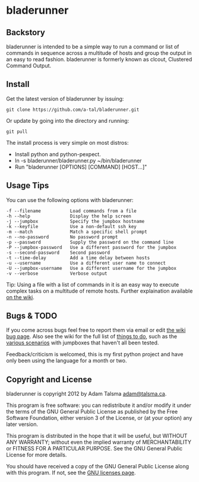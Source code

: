 bladerunner
=================================

Backstory
---------

bladerunner is intended to be a simple way to run a command or list of 
commands in sequence across a multitude of hosts and group the
output in an easy to read fashion. bladerunner is formerly known as clcout,
Clustered Command Output.

Install
-------

Get the latest version of bladerunner by issuing:

	git clone https://github.com/a-tal/bladerunner.git

Or update by going into the directory and running:
	
	git pull

The install process is very simple on most distros:

- Install python and python-pexpect.
- ln -s bladerunner/bladerunner.py ~/bin/bladerunner
- Run "bladerunner [OPTIONS] [COMMAND] [HOST...]"

Usage Tips
----------

You can use the following options with bladerunner:

	-f --filename			Load commands from a file
	-h --help				Display the help screen
	-j --jumpbox			Specify the jumpbox hostname
	-k --keyfile			Use a non-default ssh key
	-m --match				Match a specific shell prompt
	-n --no-password		No password prompt
	-p --password			Supply the password on the command line
	-P --jumpbox-password	Use a different password for the jumpbox
	-s --second-password	Second password
	-t --time-delay			Add a time delay between hosts
	-u --username			Use a different user name to connect
	-U --jumpbox-username	Use a different username for the jumpbox
	-v --verbose			Verbose output
	  

Tip: Using a file with a list of commands in it is an easy way to execute complex 
tasks on a multitude of remote hosts. Further explaination available [on the wiki](https://github.com/a-tal/bladerunner/wiki/Switches).

Bugs & TODO
-----------

If you come across bugs feel free to report them via email or edit [the wiki bug page](https://github.com/a-tal/bladerunner/wiki/Bugs).
Also see the wiki for the full list of [things to do](https://github.com/a-tal/bladerunner/wiki/Things-to-do), such as the [various scenarios](https://github.com/a-tal/bladerunner/wiki/Scenarios) with jumpboxes that haven't all been tested.

Feedback/criticism is welcomed, this is my first python project and have only been using the language for a month or two.

Copyright and License
---------------------

bladerunner is copyright 2012 by Adam Talsma <adam@talsma.ca>.

This program is free software: you can redistribute it and/or modify
it under the terms of the GNU General Public License as published by
the Free Software Foundation, either version 3 of the License, or
(at your option) any later version.

This program is distributed in the hope that it will be useful,
but WITHOUT ANY WARRANTY; without even the implied warranty of
MERCHANTABILITY or FITNESS FOR A PARTICULAR PURPOSE.  See the
GNU General Public License for more details.

You should have received a copy of the GNU General Public License
along with this program.  If not, see the
[GNU licenses page](http://www.gnu.org/licenses/).
